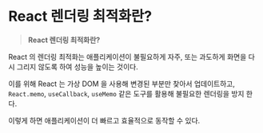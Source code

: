 React 렌더링 최적화란?
===

> **React 렌더링 최적화란?**
 

React 의 렌더링 최적화는 애플리케이션이 불필요하게 자주, 또는 과도하게 화면을 다시 그리지 않도록 하여 성능을 높이는 것이다.

이를 위해 React 는 가상 DOM 을 사용해 변경된 부분만 찾아서 업데이트하고, `React.memo`, `useCallback`, `useMemo` 같은 도구를 활용해 불필요한 렌더링을 방지 한다. 

이렇게 하면 애플리케이션이 더 빠르고 효율적으로 동작할 수 있다.